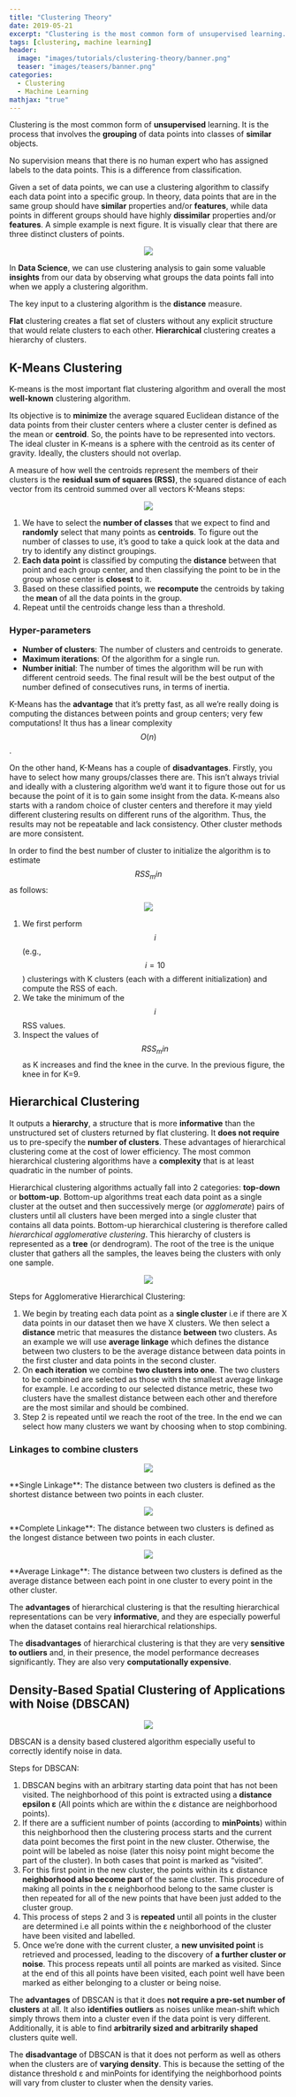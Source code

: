 ```yaml
---
title: "Clustering Theory"
date: 2019-05-21
excerpt: "Clustering is the most common form of unsupervised learning. It is the process that involves the grouping of data points into classes of similar objects. "
tags: [clustering, machine learning]
header:
  image: "images/tutorials/clustering-theory/banner.png"
  teaser: "images/teasers/banner.png"
categories:
  - Clustering
  - Machine Learning  
mathjax: "true"
---
```


Clustering is the most common form of **unsupervised** learning. It is the process that involves the **grouping** of data points into classes of **similar** objects. 

No supervision means that there is no human expert who has assigned labels to the data points. This is a difference from classification.

Given a set of data points, we can use a clustering algorithm to classify each data point into a specific group. In theory, data points that are in the same group should have **similar** properties and/or **features**,
while data points in different groups should have highly **dissimilar** properties and/or **features**. A simple example is next figure. It is visually clear that there are three distinct clusters of points.

<p align="center"> <img src="/images/tutorials/clustering-theory/clusters.png"/> </p>

In **Data Science**, we can use clustering analysis to gain some valuable **insights** from our data by observing what groups the data points fall into when we apply a clustering algorithm. 

The key input to a clustering algorithm is the **distance** measure.

**Flat** clustering creates a flat set of clusters without any explicit structure that would relate clusters to each other. **Hierarchical** clustering creates a hierarchy of clusters.

## K-Means Clustering

K-means is the most important flat clustering algorithm and overall the most **well-known** clustering algorithm. 

Its objective is to **minimize** the average squared Euclidean distance of the data points from their cluster centers where a cluster center is defined as the mean or **centroid**.
So, the points have to be represented into vectors. The ideal cluster in K-means is a sphere with the centroid as its center of gravity. Ideally, the clusters should not overlap.

A measure of how well the centroids represent the members of their clusters is the **residual sum of squares (RSS)**, the squared distance of each vector from its centroid summed over all vectors K-Means steps:

<p align="center"> <img src="/images/tutorials/clustering-theory/k-means-steps.png"/> </p>

1. We have to select the **number of classes** that we expect to find and **randomly** select that many points as **centroids**. To figure out the number of classes to use, it’s good to take a quick look at the data and try to identify any distinct groupings.
2. **Each data point** is classified by computing the **distance** between that point and each group center, and then classifying the point to be in the group whose center is **closest** to it.
3. Based on these classified points, we **recompute** the centroids by taking the **mean** of all the data points in the group.
4. Repeat until the centroids change less than a threshold.

### Hyper-parameters

- **Number of clusters**: The number of clusters and centroids to generate.
- **Maximum iterations**: Of the algorithm for a single run.
- **Number initial**: The number of times the algorithm will be run with different centroid seeds. The final result will be the best output of the number defined of consecutives runs, in terms of inertia.

K-Means has the **advantage** that it’s pretty fast, as all we’re really doing is computing the distances between points and group centers; very few computations! It thus has a linear complexity $$O(n)$$.

On the other hand, K-Means has a couple of **disadvantages**. Firstly, you have to select how many groups/classes there are.
This isn’t always trivial and ideally with a clustering algorithm we’d want it to figure those out for us because the point of it is to gain some insight from the data.
K-means also starts with a random choice of cluster centers and therefore it may yield different clustering results on different runs of the algorithm.
Thus, the results may not be repeatable and lack consistency. Other cluster methods are more consistent.

In order to find the best number of cluster to initialize the algorithm is to estimate $$RSS_min$$ as follows:

<p align="center"> <img src="/images/tutorials/clustering-theory/best-number-of-clusters.png"/> </p>

1.	We first perform $$i$$ (e.g., $$i=10$$) clusterings with K clusters (each with a different initialization) and compute the RSS of each.
2.	We take the minimum of the $$i$$ RSS values.
3.	Inspect the values of $$RSS_min$$ as K increases and find the knee in the curve. In the previous figure, the knee in for K=9.

## Hierarchical Clustering

It outputs a **hierarchy**, a structure that is more **informative** than the unstructured set of clusters returned by flat clustering.
It **does not require** us to pre-specify the **number of clusters**. These advantages of hierarchical clustering come at the cost of lower efficiency.
The most common hierarchical clustering algorithms have a **complexity** that is at least quadratic in the number of points.

Hierarchical clustering algorithms actually fall into 2 categories: **top-down** or **bottom-up**. Bottom-up algorithms treat each data point as a single cluster at the outset and then successively merge
(or *agglomerate*) pairs of clusters until all clusters have been merged into a single cluster that contains all data points. Bottom-up hierarchical clustering is therefore called *hierarchical agglomerative clustering*.
This hierarchy of clusters is represented as a **tree** (or dendrogram). The root of the tree is the unique cluster that gathers all the samples, the leaves being the clusters with only one sample.

<p align="center"> <img src="/images/tutorials/clustering-theory/hierarchical-clustering.png"/> </p>

Steps for Agglomerative Hierarchical Clustering:

1.	We begin by treating each data point as a **single cluster** i.e if there are X data points in our dataset then we have X clusters. 
We then select a **distance** metric that measures the distance **between** two clusters. As an example we will use **average linkage** which defines the distance between two clusters
to be the average distance between data points in the first cluster and data points in the second cluster.
2.	On **each iteration** we combine **two clusters into one**. The two clusters to be combined are selected as those with the smallest average linkage for example.
I.e according to our selected distance metric, these two clusters have the smallest distance between each other and therefore are the most similar and should be combined.
3.	Step 2 is repeated until we reach the root of the tree. In the end we can select how many clusters we want by choosing when to stop combining.

### Linkages to combine clusters

<p align="center"> <img src="/images/tutorials/clustering-theory/single-linkage.png"/> </p>
**Single Linkage**: The distance between two clusters is defined as the shortest distance between two points in each cluster. 

<p align="center"> <img src="/images/tutorials/clustering-theory/complete-linkage.png"/> </p>
**Complete Linkage**: The distance between two clusters is defined as the longest distance between two points in each cluster. 

<p align="center"> <img src="/images/tutorials/clustering-theory/average-linkage.png"/> </p>
**Average Linkage**: Τhe distance between two clusters is defined as the average distance between each point in one cluster to every point in the other cluster. 

The **advantages** of hierarchical clustering is that the resulting hierarchical representations can be very **informative**, and they are especially powerful when the dataset contains real hierarchical relationships.

The **disadvantages** of hierarchical clustering is that they are very **sensitive to outliers** and, in their presence, the model performance decreases significantly. They are also very **computationally expensive**.

## Density-Based Spatial Clustering of Applications with Noise (DBSCAN)

<p align="center"> <img src="/images/tutorials/clustering-theory/dbscan.png"/> </p>

DBSCAN is a density based clustered algorithm especially useful to correctly identify noise in data.

Steps for DBSCAN:

1.	DBSCAN begins with an arbitrary starting data point that has not been visited. The neighborhood of this point is extracted using a **distance epsilon ε** (All points which are within the ε distance are neighborhood points).
2.	If there are a sufficient number of points (according to **minPoints**) within this neighborhood then the clustering process starts and the current data point becomes the first point in the new cluster.
Otherwise, the point will be labeled as noise (later this noisy point might become the part of the cluster). In both cases that point is marked as “visited”.
3.	For this first point in the new cluster, the points within its ε distance **neighborhood also become part** of the same cluster. This procedure of making all points in the ε neighborhood belong to the same cluster is then repeated for all of the new points that have been just added to the cluster group.
4.	This process of steps 2 and 3 is **repeated** until all points in the cluster are determined i.e all points within the ε neighborhood of the cluster have been visited and labelled.
5.	Once we’re done with the current cluster, a **new unvisited point** is retrieved and processed, leading to the discovery of **a further cluster or noise**. This process repeats until all points are marked as visited. Since at the end of this all points have been visited, each point well have been marked as either belonging to a cluster or being noise. 

The **advantages** of DBSCAN is that it does **not require a pre-set number of clusters** at all. It also **identifies outliers** as noises unlike mean-shift which simply throws them into a cluster even if the data point is very different.
Additionally, it is able to find **arbitrarily sized and arbitrarily shaped** clusters quite well.

The **disadvantage** of DBSCAN is that it does not perform as well as others when the clusters are of **varying density**. This is because the setting of the distance threshold ε and minPoints for identifying the neighborhood points will vary from cluster to cluster when the density varies.















